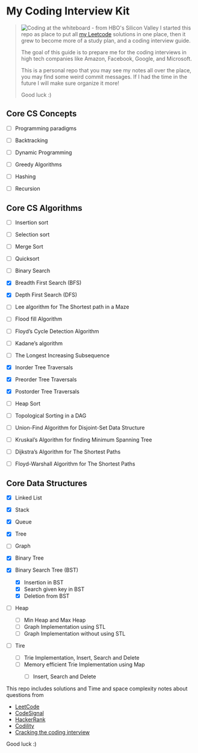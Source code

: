 # My Coding Interview Kit

> ![Coding at the whiteboard - from HBO's Silicon Valley](https://d3j2pkmjtin6ou.cloudfront.net/coding-at-the-whiteboard-silicon-valley.png)
> I started this repo as place to put all [my Leetcode](https://leetcode.com/abdallahMurad/) solutions in one place,
> then it grew to become more of a study plan, and a coding interview guide. 
>
> The goal of this guide is to prepare me for the coding interviews in high tech companies like Amazon, Facebook,
> Google, and Microsoft.
>
> This is a personal repo that you may see my notes all over the place, you may find some weird commit messages.
> If I had the time in the future I will make sure organize it more!
> 
> Good luck :)


## Core CS Concepts 

- [ ] Programming paradigms 

- [ ] Backtracking

- [ ] Dynamic Programming

- [ ] Greedy Algorithms

- [ ] Hashing

- [ ] Recursion

## Core CS Algorithms

- [ ] Insertion sort

- [ ] Selection sort

- [ ] Merge Sort

- [ ] Quicksort

- [ ] Binary Search

- [X] Breadth First Search (BFS)

- [X] Depth First Search (DFS)

- [ ] Lee algorithm for The Shortest path in a Maze

- [ ] Flood fill Algorithm

- [ ] Floyd’s Cycle Detection Algorithm

- [ ] Kadane’s algorithm

- [ ] The Longest Increasing Subsequence

- [X] Inorder Tree Traversals

- [X] Preorder Tree Traversals

- [X] Postorder Tree Traversals

- [ ] Heap Sort

- [ ] Topological Sorting in a DAG

- [ ] Union-Find Algorithm for Disjoint-Set Data Structure

- [ ] Kruskal’s Algorithm for finding Minimum Spanning Tree

- [ ] Dijkstra’s Algorithm for The Shortest Paths  

- [ ] Floyd-Warshall Algorithm for The Shortest Paths 


## Core Data Structures 

- [X] Linked List 

- [X] Stack

- [X] Queue

- [X] Tree

- [ ] Graph

- [X] Binary Tree

- [X] Binary Search Tree (BST)
    - [X] Insertion in BST
    - [X] Search given key in BST
    - [X] Deletion from BST
    
- [ ] Heap
    - [ ] Min Heap and Max Heap
    - [ ] Graph Implementation using STL
    - [ ] Graph Implementation without using STL
    
- [ ] Tire
    - [ ] Trie Implementation, Insert, Search and Delete
    - [ ] Memory efficient Trie Implementation using Map 
        - [ ] Insert, Search and Delete


This repo includes solutions and Time and space complexity notes about questions from 

- [LeetCode](leetcode.com/)
- [CodeSignal](https://app.codesignal.com/)
- [HackerRank](https://www.hackerrank.com)
- [Codility](https://codility.com/)
- [Cracking the coding interview](http://www.crackingthecodinginterview.com/)


Good luck :)
